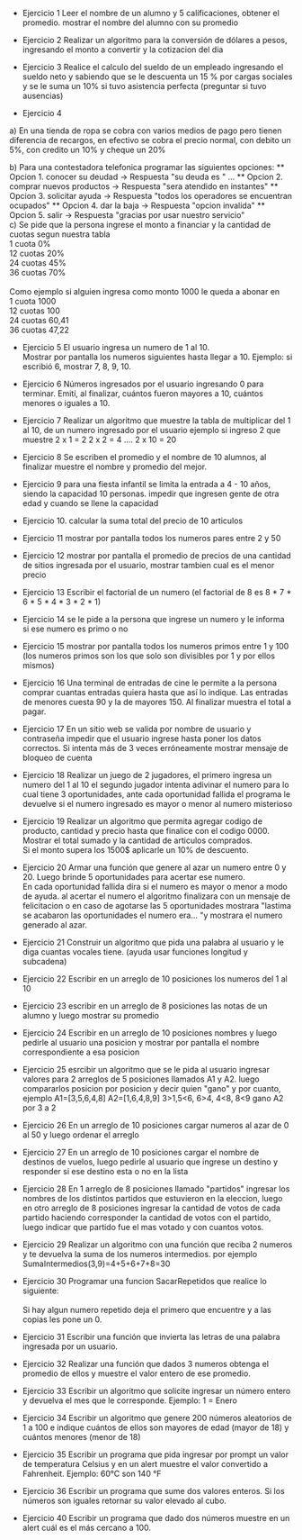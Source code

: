 * Ejercicio 1
Leer el nombre de un alumno y 5 calificaciones, obtener el promedio. mostrar el nombre del alumno con su promedio

* Ejercicio 2
Realizar un algoritmo para la conversión de dólares a pesos, ingresando el monto a convertir y la cotizacion del dia

* Ejercicio 3 
Realice el calculo del sueldo de un empleado ingresando el sueldo neto y sabiendo que se le descuenta un 15 % por cargas sociales y se le suma un 10% si tuvo asistencia perfecta (preguntar si  tuvo ausencias)

* Ejercicio 4

a) En una tienda de ropa se cobra con varios medios de pago pero tienen diferencia de recargos, en efectivo se cobra el precio normal, con debito un 5%, con credito un 10% y cheque un 20%

b) Para una contestadora telefonica programar las siguientes opciones: 
**	Opcion 1. conocer su deudad ->	Respuesta "su deuda es " ...
**	Opcion 2. comprar nuevos productos ->	Respuesta "sera atendido en instantes"
**	Opcion 3. solicitar ayuda ->	Respuesta "todos los operadores se encuentran ocupados"
**	Opcion 4. dar la baja ->	Respuesta "opcion invalida"
**	Opcion 5. salir ->	Respuesta "gracias por usar nuestro servicio"
<br/>
c) Se pide que la persona ingrese el monto a financiar y la cantidad de cuotas segun nuestra tabla <br/>
1 cuota 	0% <br/>
12 cuotas	20% <br/>
24 cuotas	45% <br/>
36 cuotas	70% <br/>
<br/>
Como ejemplo si alguien ingresa como monto 1000 le queda a abonar en <br/>
1 cuota		1000 <br/>
12 cuotas	100 <br/>
24 cuotas	60,41 <br/>
36 cuotas	47,22 <br/>

* Ejercicio 5
El usuario ingresa un numero de 1 al 10. <br/>
Mostrar por pantalla los numeros siguientes hasta llegar a 10. Ejemplo: si escribió 6, mostrar 7, 8, 9, 10.

* Ejercicio 6 
 Números ingresados por el usuario ingresando 0 para terminar. Emití, al finalizar, cuántos fueron mayores a 10, cuántos menores o iguales a 10.

* Ejercicio 7
Realizar un algoritmo que muestre la tabla de multiplicar del 1 al 10, de un numero ingresado por el usuario
ejemplo si ingreso 2 que muestre
2 x 1 = 2
2 x 2 = 4
....
2 x 10 = 20

* Ejercicio 8
Se escriben el promedio y el nombre de 10 alumnos, al finalizar muestre el nombre y promedio del mejor.

* Ejercicio 9
para una fiesta infantil se limita la entrada a 4 - 10 años, siendo la capacidad 10 personas. impedir que ingresen gente de otra edad y cuando se llene la capacidad

* Ejercicio 10. 
calcular la suma total del precio de 10 articulos

* Ejercicio 11 
mostrar por pantalla todos los numeros pares entre 2 y 50

* Ejercicio 12 
mostrar por pantalla el promedio de precios de una cantidad de sitios ingresada por el usuario, mostrar tambien cual es el menor precio

* Ejercicio 13 
Escribir el factorial de un numero (el factorial de 8 es 8 * 7 * 6 * 5 * 4 * 3 * 2 * 1)

* Ejercicio 14  se le pide a la persona que ingrese un numero y le informa si ese numero es primo o no

* Ejercicio 15 
mostrar por pantalla todos los numeros primos entre 1 y 100 (los numeros primos son los que solo son divisibles por 1 y por ellos mismos)


* Ejercicio 16
Una terminal de entradas de cine le permite a la persona comprar cuantas entradas quiera hasta que así lo indique. Las entradas de menores cuesta 90 y la de mayores 150. Al finalizar muestra el total a pagar.

* Ejercicio 17 
En un sitio web se valida por nombre de usuario y contraseña  impedir que el usuario ingrese hasta poner los datos correctos. Si intenta más de 3 veces erróneamente mostrar mensaje  de bloqueo de cuenta

* Ejercicio 18
Realizar un juego de 2 jugadores, el primero ingresa un numero del 1 al 10
el segundo jugador intenta adivinar el numero para lo cual tiene 3 oportunidades, ante cada oportunidad fallida el programa le devuelve si el numero ingresado es mayor o menor al numero misterioso

* Ejercicio 19
Realizar un algoritmo que permita agregar codigo de producto, cantidad y precio hasta que finalice con el codigo 0000.  
Mostrar el total sumado y la cantidad de articulos comprados.  
Si el monto supera los 1500$ aplicarle un 10% de descuento. 

* Ejercicio 20
Armar una función que genere al azar un numero entre 0 y 20. Luego brinde 5 oportunidades para acertar ese numero.  <br/>
En cada oportunidad fallida dira si el numero es mayor o menor a modo de ayuda. al acertar el numero el algoritmo finalizara con un mensaje de felicitacion o en caso de agotarse las 5 oportunidades mostrara "lastima se acabaron las oportunidades el numero era... "y mostrara el numero generado al azar.

* Ejercicio 21
Construir un algoritmo que pida una palabra al usuario y le diga cuantas vocales tiene. (ayuda usar funciones longitud y subcadena)

* Ejercicio 22
Escribir en un arreglo de 10 posiciones los numeros del 1 al 10

* Ejercicio 23
escribir en un arreglo de 8 posiciones las notas de un alumno y luego mostrar su promedio

* Ejercicio 24 
Escribir en un arreglo de 10 posiciones nombres y luego pedirle al usuario una posicion y mostrar por pantalla el nombre correspondiente a esa posicion

* Ejercicio 25
esrcibir un algoritmo que se le pida al usuario ingresar valores para 2 arreglos de 5 posiciones llamados A1 y A2. luego compararlos posicion por posicion y decir quien "gano" y por cuanto, ejemplo
A1=[3,5,6,4,8]  A2=[1,6,4,8,9]   3>1,5<6, 6>4, 4<8, 8<9  gano A2 por 3 a 2

* Ejercicio 26 
En un arreglo de 10 posiciones cargar numeros al azar de 0 al 50 y luego ordenar el arreglo

* Ejercicio 27
En un arreglo de 10 posiciones cargar el nombre de destinos de vuelos, luego pedirle al usuario que ingrese un destino y responder si ese destino esta o no en la lista

* Ejercicio 28
En 1 arreglo de 8 posiciones llamado "partidos" ingresar los nombres de los distintos partidos que estuvieron en la eleccion, luego en otro arreglo de 8 posiciones ingresar la cantidad de votos de cada partido haciendo corresponder la cantidad de votos con el partido, luego indicar que partido fue el mas votado y con cuantos votos.

* Ejercicio 29
Realizar un algoritmo con una función que reciba 2 numeros y te devuelva la suma de los numeros intermedios. 
por ejemplo SumaIntermedios(3,9)=4+5+6+7+8=30

* Ejercicio 30
Programar una funcion SacarRepetidos que realice lo siguiente: <br/>  
Si hay algun numero repetido deja el primero que encuentre y a las copias les pone un 0.


* Ejercicio 31
Escribir una función que invierta las letras de una palabra ingresada por un usuario.

* Ejercicio 32
Realizar una función que dados 3 numeros obtenga el promedio de ellos y muestre el valor entero de ese promedio.

* Ejercicio 33 
Escribir un algoritmo que solicite ingresar un número entero y devuelva el mes que le corresponde. Ejemplo: 1 = Enero

* Ejercicio 34
Escribir un algoritmo que genere 200 números aleatorios de 1 a 100 e indique cuántos de ellos son mayores de edad (mayor de 18) y cuántos menores (menor de 18)

* Ejercicio 35
Escribir un programa que pida ingresar por prompt un valor de temperatura Celsius y en un alert muestre el valor convertido a Fahrenheit. Ejemplo: 60°C son 140 °F

* Ejercicio 36
Escribir un programa que sume dos valores enteros. Si los números son iguales retornar su valor elevado al cubo.

* Ejercicio 40
Escribir un programa que dado dos números muestre en un alert cuál es el más cercano a 100.